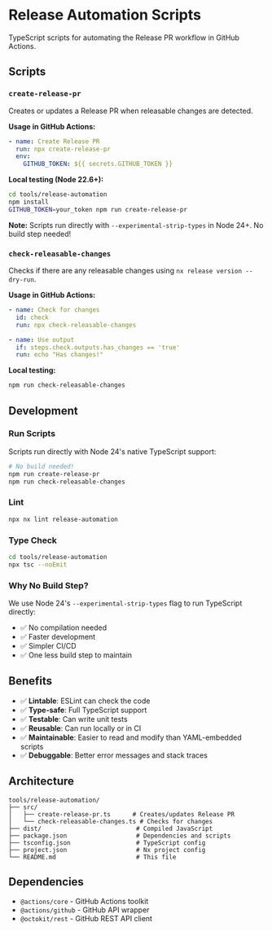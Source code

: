 # Release Automation Scripts

TypeScript scripts for automating the Release PR workflow in GitHub Actions.

## Scripts

### `create-release-pr`

Creates or updates a Release PR when releasable changes are detected.

**Usage in GitHub Actions:**
```yaml
- name: Create Release PR
  run: npx create-release-pr
  env:
    GITHUB_TOKEN: ${{ secrets.GITHUB_TOKEN }}
```

**Local testing (Node 22.6+):**
```bash
cd tools/release-automation
npm install
GITHUB_TOKEN=your_token npm run create-release-pr
```

**Note:** Scripts run directly with `--experimental-strip-types` in Node 24+. No build step needed!

### `check-releasable-changes`

Checks if there are any releasable changes using `nx release version --dry-run`.

**Usage in GitHub Actions:**
```yaml
- name: Check for changes
  id: check
  run: npx check-releasable-changes

- name: Use output
  if: steps.check.outputs.has_changes == 'true'
  run: echo "Has changes!"
```

**Local testing:**
```bash
npm run check-releasable-changes
```

## Development

### Run Scripts

Scripts run directly with Node 24's native TypeScript support:

```bash
# No build needed!
npm run create-release-pr
npm run check-releasable-changes
```

### Lint

```bash
npx nx lint release-automation
```

### Type Check

```bash
cd tools/release-automation
npx tsc --noEmit
```

### Why No Build Step?

We use Node 24's `--experimental-strip-types` flag to run TypeScript directly:
- ✅ No compilation needed
- ✅ Faster development
- ✅ Simpler CI/CD
- ✅ One less build step to maintain

## Benefits

- ✅ **Lintable**: ESLint can check the code
- ✅ **Type-safe**: Full TypeScript support
- ✅ **Testable**: Can write unit tests
- ✅ **Reusable**: Can run locally or in CI
- ✅ **Maintainable**: Easier to read and modify than YAML-embedded scripts
- ✅ **Debuggable**: Better error messages and stack traces

## Architecture

```
tools/release-automation/
├── src/
│   ├── create-release-pr.ts      # Creates/updates Release PR
│   └── check-releasable-changes.ts # Checks for changes
├── dist/                          # Compiled JavaScript
├── package.json                   # Dependencies and scripts
├── tsconfig.json                  # TypeScript config
├── project.json                   # Nx project config
└── README.md                      # This file
```

## Dependencies

- `@actions/core` - GitHub Actions toolkit
- `@actions/github` - GitHub API wrapper
- `@octokit/rest` - GitHub REST API client
